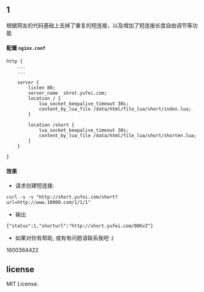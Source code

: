 
## 1

根据网友的代码基础上去掉了重复的短连接，以及增加了短连接长度自由调节等功能

#### 配置 `nginx.conf`

```shell
http {
    ...
    ...

    server {
        listen 80;
        server_name  shrot.yufei.com; 
        location / {
            lua_socket_keepalive_timeout 30s;
            content_by_lua_file /data/html/file_lua/short/index.lua;
        }

        location /short {
            lua_socket_keepalive_timeout 30s;
            content_by_lua_file /data/html/file_lua/short/shorten.lua;
        }
    }

}
```

#### 效果

* 请求创建短连接:

```
curl -s -v "http://short.yufei.com/short?url=http://www.10000.com/1/1/1"
```

* 输出

```
{"status":1,"shorturl":"http://short.yufei.com/00KvZ"}
```

* 如果对你有帮助, 或有有问题请联系我吧 :)

1600364422

license
-------

MIT License.
